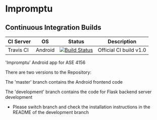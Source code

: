 # Impromptu

## Continuous Integration Builds

| CI Server | OS      | Status | Description |
| --------- | ------- | ------ | ----------- |
| Travis CI   | Android   | [![Build Status](https://travis-ci.org/tfmunat/Impromptu.svg?branch=master)](https://travis-ci.org/tfmunat/Impromptu) | Official CI build v1.0 |

'Impromptu' Android app for ASE 4156

There are two versions to the Repository:

The 'master' branch contains the Android frontend code

The 'development' branch contains the code for Flask backend server development
- Please switch branch and check the installation instructions in the README of the development branch
